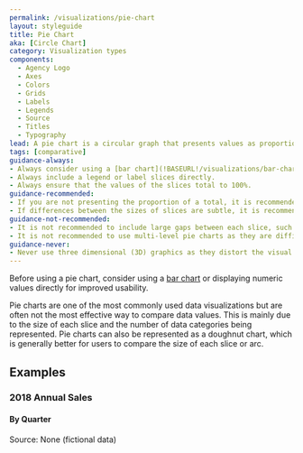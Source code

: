 ```yaml
---
permalink: /visualizations/pie-chart
layout: styleguide
title: Pie Chart
aka: [Circle Chart]
category: Visualization types
components:
  - Agency Logo
  - Axes
  - Colors
  - Grids
  - Labels
  - Legends
  - Source
  - Titles
  - Typography
lead: A pie chart is a circular graph that presents values as proportionate slices.
tags: [comparative]
guidance-always:
- Always consider using a [bar chart](!BASEURL!/visualizations/bar-chart) or displaying values directly before using a pie chart.
- Always include a legend or label slices directly.
- Always ensure that the values of the slices total to 100%.
guidance-recommended:
- If you are not presenting the proportion of a total, it is recommended to use a [bar chart](!BASEURL!/visualizations/bar-chart).
- If differences between the sizes of slices are subtle, it is recommended to use a [bar chart](!BASEURL!/visualizations/bar-chart).
guidance-not-recommended:
- It is not recommended to include large gaps between each slice, such as in an exploded pie chart.
- It is not recommended to use multi-level pie charts as they are difficult to decipher.
guidance-never:
- Never use three dimensional (3D) graphics as they distort the visual calculation of volume.
---
```

<div class="usa-viz-warning">
  Before using a pie chart, consider using a
  <a href="{{ site.baseurl }}/visualizations/bar-chart">bar chart</a>
  or displaying numeric values directly for improved usability.
</div>

<p>
  Pie charts are one of the most commonly used data visualizations but are often
  not the most effective way to compare data values. This is mainly due to the
  size of each slice and the number of data categories being represented. Pie
  charts can also be represented as a doughnut chart, which is generally better
  for users to compare the size of each slice or arc.
</p>

<h2>Examples</h2>
<div class="usa-chart-card">
  <div class="usa-chart-header">
    <h3 class="usa-chart-title">2018 Annual Sales</h3>
    <h4 class="usa-chart-subtitle">By Quarter</h4>
  </div>
  <canvas id="chart-pie"></canvas>
  <div class="usa-source-container">
    <div>
      Source: None (fictional data)
    </div>
  </div>
</div>
